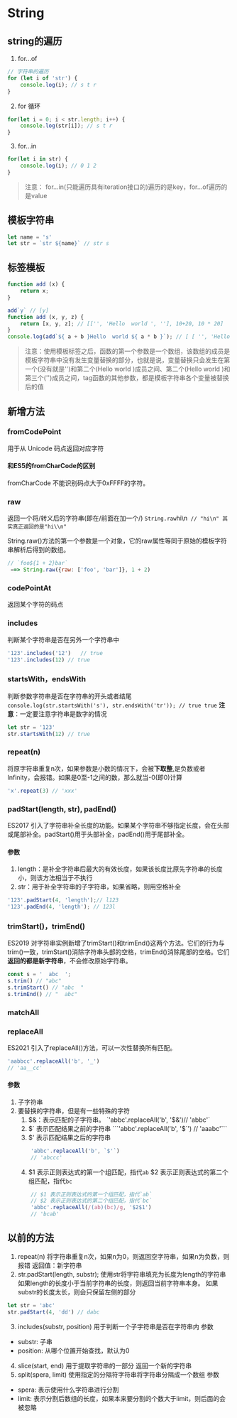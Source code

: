 # String
## string的遍历
1. for...of
```js
// 字符串的遍历
for (let i of 'str') {
    console.log(i); // s t r
}
```

2. for 循环
```js
for(let i = 0; i < str.length; i++) {
    console.log(str[i]); // s t r
}
```

3. for...in
```js
for(let i in str) {
    console.log(i); // 0 1 2
}
```
> 注意： for...in(只能遍历具有iteration接口的)遍历的是key，for...of遍历的是value

## 模板字符串
```js
let name = 's'
let str = `str ${name}` // str s
```
## 标签模板
```js
function add (x) {
    return x;
}

add`y` // [y]
function add (x, y, z) {
    return [x, y, z]; // [['', 'Hello  world ', ''], 10+20, 10 * 20]
}
console.log(add`${ a + b }Hello  world ${ a * b }`); // [ [ '', 'Hello  world ', '' ], 30, 200 ]
```
> 注意：使用模板标签之后，函数的第一个参数是一个数组，该数组的成员是模板字符串中没有发生变量替换的部分，也就是说，变量替换只会发生在第一个(没有就是'')和第二个(Hello  world )成员之间、第二个(Hello  world )和第三个('')成员之间，tag函数的其他参数，都是模板字符串各个变量被替换后的值

## 新增方法
### fromCodePoint
用于从 Unicode 码点返回对应字符
#### 和ES5的fromCharCode的区别
fromCharCode 不能识别码点大于0xFFFF的字符。
### raw
返回一个将/转义后的字符串(即在/前面在加一个/)
`String.raw`hi\n` // "hi\n" 其实真正返回的是"hi\\n"`


String.raw()方法的第一个参数是一个对象，它的raw属性等同于原始的模板字符串解析后得到的数组。
```js
// `foo${1 + 2}bar`
 ==> String.raw({raw: ['foo', 'bar']}, 1 + 2)
```
### codePointAt
返回某个字符的码点

### includes
判断某个字符串是否在另外一个字符串中
```js
'123'.includes('12')   // true
'123'.includes(12) // true
```
### startsWith，endsWith
判断参数字符串是否在字符串的开头或者结尾
`console.log(str.startsWith('s'), str.endsWith('tr')); // true true`
**注意**：一定要注意字符串是数字的情况
```js
let str = '123'
str.startsWith(12) // true 
``` 
### repeat(n)
将原字符串重复n次，如果参数是小数的情况下，会被**下取整**,是负数或者Infinity，会报错。如果是0至-1之间的数，那么就当-0(即0)计算
```js
'x'.repeat(3) // 'xxx'
```
### padStart(length, str), padEnd()
ES2017 引入了字符串补全长度的功能。如果某个字符串不够指定长度，会在头部或尾部补全。padStart()用于头部补全，padEnd()用于尾部补全。
#### 参数
1. length：是补全字符串后最大的有效长度，如果该长度比原先字符串的长度小，则该方法相当于不执行
2. str：用于补全字符串的子字符串，如果省略，则用空格补全
```js
'123'.padStart(4, 'length');// l123
'123'.padEnd(4, 'length'); // 123l

```

### trimStart()，trimEnd() 
ES2019 对字符串实例新增了trimStart()和trimEnd()这两个方法。它们的行为与trim()一致，trimStart()消除字符串头部的空格，trimEnd()消除尾部的空格。它们**返回的都是新字符串**，不会修改原始字符串。
```js
const s = '  abc  ';
s.trim() // "abc"
s.trimStart() // "abc  "
s.trimEnd() // "  abc"
```
### matchAll

### replaceAll
ES2021 引入了replaceAll()方法，可以一次性替换所有匹配。
```js
'aabbcc'.replaceAll('b', '_')
// 'aa__cc'
```
#### 参数
1. 子字符串
2. 要替换的字符串，但是有一些特殊的字符
    1. $&：表示匹配的子字符串。
    `'abbc'.replaceAll('b', '$&')// 'abbc'`
    2. $` 表示匹配结果之前的字符串
    ```'abbc'.replaceAll('b', '$`') // 'aaabc'```
    3. $' 表示匹配结果之后的字符串
    ```js
        'abbc'.replaceAll('b', `$'`)
        // 'abccc'
    ```
    4. $1 表示正则表达式的第一个组匹配，指代`ab` $2 表示正则表达式的第二个组匹配，指代`bc`
    ```js
        // $1 表示正则表达式的第一个组匹配，指代`ab`
        // $2 表示正则表达式的第二个组匹配，指代`bc`
        'abbc'.replaceAll(/(ab)(bc)/g, '$2$1')
        // 'bcab'

    ```

## 以前的方法
1. repeat(n)
将字符串重复n次，如果n为0，则返回空字符串，如果n为负数，则报错
返回值：新字符串
2. str.padStart(length, substr);
使用str将字符串填充为长度为length的字符串
如果length的长度小于当前字符串的长度，则返回当前字符串本身。
如果substr的长度太长，则会只保留左侧的部分
```js
let str = 'abc'
str.padStart(4, 'dd') // dabc
```
3. includes(substr, position)
用于判断一个子字符串是否在字符串内
参数
- substr: 子串
- position: 从哪个位置开始查找，默认为0 
4. slice(start, end)
用于提取字符串的一部分
返回一个新的字符串
5. split(spera, limit)
使用指定的分隔符字符串将字符串分隔成一个数组
参数
- spera: 表示使用什么字符串进行分割
- limit: 表示分割后数组的长度，如果本来要分割的个数大于limit，则后面的会被忽略